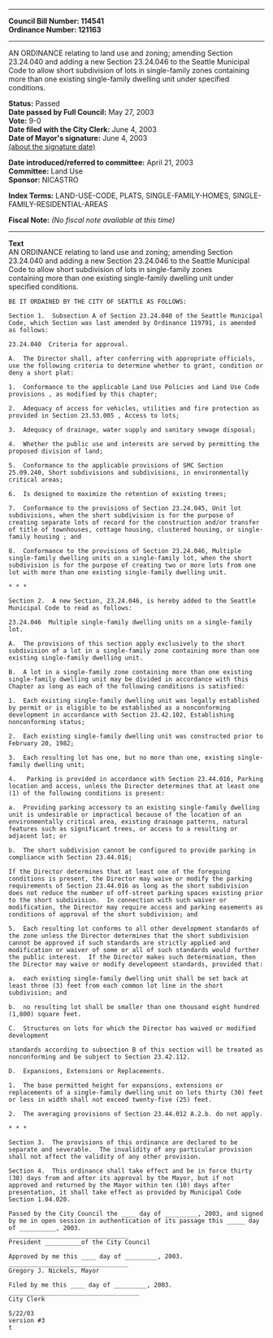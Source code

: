 * * * * *  
  
**Council Bill Number: [](#h0)[](#h2)114541**   
**Ordinance Number: 121163**  
  
* * * * *  
  
AN ORDINANCE relating to land use and zoning; amending Section 23.24.040 and adding a new Section 23.24.046 to the Seattle Municipal Code to allow short subdivision of lots in single-family zones containing more than one existing single-family dwelling unit under specified conditions.  
  
**Status:** Passed   
**Date passed by Full Council:** May 27, 2003   
**Vote:** 9-0   
**Date filed with the City Clerk:** June 4, 2003   
**Date of Mayor's signature:** June 4, 2003   
[(about the signature date)](/~public/approvaldate.htm)   
  
  
**Date introduced/referred to committee:** April 21, 2003   
**Committee:** Land Use   
**Sponsor:** NICASTRO   
  
**Index Terms:** LAND-USE-CODE, PLATS, SINGLE-FAMILY-HOMES, SINGLE-FAMILY-RESIDENTIAL-AREAS  
  
**Fiscal Note:** *(No fiscal note available at this time)*  
  
* * * * *  
  
**Text**  
    AN ORDINANCE relating to land use and zoning; amending Section  
    23.24.040 and adding a new Section 23.24.046 to the Seattle Municipal  
    Code to allow short subdivision of lots in single-family zones  
    containing more than one existing single-family dwelling unit under  
    specified conditions.  
  
    BE IT ORDAINED BY THE CITY OF SEATTLE AS FOLLOWS:  
  
    Section 1.  Subsection A of Section 23.24.040 of the Seattle Municipal  
    Code, which Section was last amended by Ordinance 119791, is amended  
    as follows:  
  
    23.24.040  Criteria for approval.  
  
    A.  The Director shall, after conferring with appropriate officials,  
    use the following criteria to determine whether to grant, condition or  
    deny a short plat:  
  
    1.  Conformance to the applicable Land Use Policies and Land Use Code  
    provisions , as modified by this chapter;  
  
    2.  Adequacy of access for vehicles, utilities and fire protection as  
    provided in Section 23.53.005 , Access to lots;  
  
    3.  Adequacy of drainage, water supply and sanitary sewage disposal;  
  
    4.  Whether the public use and interests are served by permitting the  
    proposed division of land;  
  
    5.  Conformance to the applicable provisions of SMC Section  
    25.09.240, Short subdivisions and subdivisions, in environmentally  
    critical areas;  
  
    6.  Is designed to maximize the retention of existing trees;  
  
    7.  Conformance to the provisions of Section 23.24.045, Unit lot  
    subdivisions, when the short subdivision is for the purpose of  
    creating separate lots of record for the construction and/or transfer  
    of title of townhouses, cottage housing, clustered housing, or single-  
    family housing ; and  
  
    8.  Conformance to the provisions of Section 23.24.046, Multiple  
    single-family dwelling units on a single-family lot, when the short  
    subdivision is for the purpose of creating two or more lots from one  
    lot with more than one existing single-family dwelling unit.  
  
    * * *  
  
    Section 2.  A new Section, 23.24.046, is hereby added to the Seattle  
    Municipal Code to read as follows:  
  
    23.24.046  Multiple single-family dwelling units on a single-family  
    lot.  
  
    A.  The provisions of this section apply exclusively to the short  
    subdivision of a lot in a single-family zone containing more than one  
    existing single-family dwelling unit.  
  
    B.  A lot in a single-family zone containing more than one existing  
    single-family dwelling unit may be divided in accordance with this  
    Chapter as long as each of the following conditions is satisfied:  
  
    1.  Each existing single-family dwelling unit was legally established  
    by permit or is eligible to be established as a nonconforming  
    development in accordance with Section 23.42.102, Establishing  
    nonconforming status;  
  
    2.  Each existing single-family dwelling unit was constructed prior to  
    February 20, 1982;  
  
    3.  Each resulting lot has one, but no more than one, existing single-  
    family dwelling unit;  
  
    4.   Parking is provided in accordance with Section 23.44.016, Parking  
    location and access, unless the Director determines that at least one  
    (1) of the following conditions is present:  
  
    a.  Providing parking accessory to an existing single-family dwelling  
    unit is undesirable or impractical because of the location of an  
    environmentally critical area, existing drainage patterns, natural  
    features such as significant trees, or access to a resulting or  
    adjacent lot; or  
  
    b.  The short subdivision cannot be configured to provide parking in  
    compliance with Section 23.44.016;  
  
    If the Director determines that at least one of the foregoing  
    conditions is present, the Director may waive or modify the parking  
    requirements of Section 23.44.016 as long as the short subdivision  
    does not reduce the number of off-street parking spaces existing prior  
    to the short subdivision.  In connection with such waiver or  
    modification, the Director may require access and parking easements as  
    conditions of approval of the short subdivision; and  
  
    5.  Each resulting lot conforms to all other development standards of  
    the zone unless the Director determines that the short subdivision  
    cannot be approved if such standards are strictly applied and  
    modification or waiver of some or all of such standards would further  
    the public interest.  If the Director makes such determination, then  
    the Director may waive or modify development standards, provided that:  
  
    a.  each existing single-family dwelling unit shall be set back at  
    least three (3) feet from each common lot line in the short  
    subdivision; and  
  
    b.  no resulting lot shall be smaller than one thousand eight hundred  
    (1,800) square feet.  
  
    C.  Structures on lots for which the Director has waived or modified  
    development  
  
    standards according to subsection B of this section will be treated as  
    nonconforming and be subject to Section 23.42.112.  
  
    D.  Expansions, Extensions or Replacements.  
  
    1.  The base permitted height for expansions, extensions or  
    replacements of a single-family dwelling unit on lots thirty (30) feet  
    or less in width shall not exceed twenty-five (25) feet.  
  
    2.  The averaging provisions of Section 23.44.012 A.2.b. do not apply.  
  
    * * *  
  
    Section 3.  The provisions of this ordinance are declared to be  
    separate and severable.  The invalidity of any particular provision  
    shall not affect the validity of any other provision.  
  
    Section 4.  This ordinance shall take effect and be in force thirty  
    (30) days from and after its approval by the Mayor, but if not  
    approved and returned by the Mayor within ten (10) days after  
    presentation, it shall take effect as provided by Municipal Code  
    Section 1.04.020.  
  
    Passed by the City Council the ____ day of _________, 2003, and signed  
    by me in open session in authentication of its passage this _____ day  
    of __________, 2003.  
    _________________________________  
    President __________of the City Council  
  
    Approved by me this ____ day of _________, 2003.  
    _________________________________  
    Gregory J. Nickels, Mayor  
  
    Filed by me this ____ day of _________, 2003.  
    ____________________________________  
    City Clerk  
  
    5/22/03  
    version #3  
    t  

